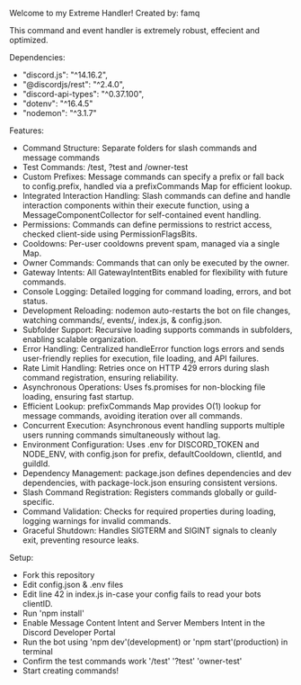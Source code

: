 Welcome to my Extreme Handler!
Created by: famq

This command and event handler is extremely robust, effecient and optimized.

Dependencies:

- "discord.js": "^14.16.2",
- "@discordjs/rest": "^2.4.0",
- "discord-api-types": "^0.37.100",
- "dotenv": "^16.4.5"
- "nodemon": "^3.1.7"

Features:

- Command Structure: Separate folders for slash commands and message commands
- Test Commands: /test, ?test and /owner-test
- Custom Prefixes: Message commands can specify a prefix or fall back to config.prefix, handled via a prefixCommands Map for efficient lookup.
- Integrated Interaction Handling: Slash commands can define and handle interaction components within their execute function, using a MessageComponentCollector for self-contained event handling.
- Permissions: Commands can define permissions to restrict access, checked client-side using PermissionFlagsBits.
- Cooldowns: Per-user cooldowns prevent spam, managed via a single Map.
- Owner Commands: Commands that can only be executed by the owner.
- Gateway Intents: All GatewayIntentBits enabled for flexibility with future commands.
- Console Logging: Detailed logging for command loading, errors, and bot status.
- Development Reloading: nodemon auto-restarts the bot on file changes, watching commands/, events/, index.js, & config.json.
- Subfolder Support: Recursive loading supports commands in subfolders, enabling scalable organization.
- Error Handling: Centralized handleError function logs errors and sends user-friendly replies for execution, file loading, and API failures.
- Rate Limit Handling: Retries once on HTTP 429 errors during slash command registration, ensuring reliability.
- Asynchronous Operations: Uses fs.promises for non-blocking file loading, ensuring fast startup.
- Efficient Lookup: prefixCommands Map provides O(1) lookup for message commands, avoiding iteration over all commands.
- Concurrent Execution: Asynchronous event handling supports multiple users running commands simultaneously without lag.
- Environment Configuration: Uses .env for DISCORD_TOKEN and NODE_ENV, with config.json for prefix, defaultCooldown, clientId, and guildId.
- Dependency Management: package.json defines dependencies and dev dependencies, with package-lock.json ensuring consistent versions.
- Slash Command Registration: Registers commands globally or guild-specific.
- Command Validation: Checks for required properties during loading, logging warnings for invalid commands.
- Graceful Shutdown: Handles SIGTERM and SIGINT signals to cleanly exit, preventing resource leaks.

Setup:

- Fork this repository
- Edit config.json & .env files
- Edit line 42 in index.js in-case your config fails to read your bots clientID.
- Run 'npm install'
- Enable Message Content Intent and Server Members Intent in the Discord Developer Portal
- Run the bot using 'npm dev'(development) or 'npm start'(production) in terminal
- Confirm the test commands work '/test' '?test' 'owner-test'
- Start creating commands!
